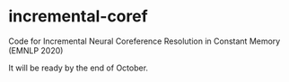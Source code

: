 # incremental-coref
Code for Incremental Neural Coreference Resolution in Constant Memory (EMNLP 2020)

It will be ready by the end of October.
